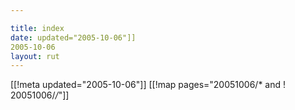 ```yaml
---

title: index
date: updated="2005-10-06"]]
2005-10-06
layout: rut
---
```


[[!meta updated="2005-10-06"]]
[[!map pages="20051006/* and ! 20051006/*/*"]]
